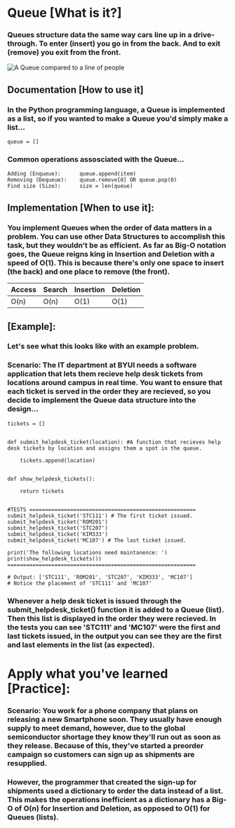 # Queue [What is it?]

### Queues structure data the same way cars line up in a drive-through. To enter (insert) you go in from the back. And to exit (remove) you exit from the front.

![A Queue compared to a line of people](https://github.com/joehawkens/data-structures-final/blob/main/Assets/QueueDiagram.PNG?raw=true)

## Documentation [How to use it]

### In the Python programming language, a Queue is implemented as a list, so if you wanted to make a Queue you'd simply make a list...
```
queue = []
```
### Common operations assosciated with the Queue...
```
Adding (Enqueue):      queue.append(item)
Removing (Dequeue):    queue.remove[0] OR queue.pop(0)    
Find size (Size):      size = len(queue)
``` 


## Implementation [When to use it]:

### You implement Queues when the order of data matters in a problem. You can use other Data Structures to accomplish this task, but they wouldn't be as efficient. As far as Big-O notation goes, the Queue reigns king in Insertion and Deletion with a speed of O(1). This is because there's only one space to insert (the back) and one place to remove (the front).

Access | Search | Insertion | Deletion |
-------|--------|-----------|----------|
 O(n)  |  O(n)  |   O(1)    |    O(1)  |

## [Example]:
### Let's see what this looks like with an example problem.

### Scenario: The IT department at BYUI needs a software application that lets them recieve help desk tickets from locations around campus in real time. You want to ensure that each ticket is served in the order they are recieved, so you decide to implement the Queue data structure into the design...
```
tickets = []


def submit_helpdesk_ticket(location): #A function that recieves help desk tickets by location and assigns them a spot in the queue.

    tickets.append(location)


def show_helpdesk_tickets():

    return tickets


#TESTS =====================================================
submit_helpdesk_ticket('STC111') # The first ticket issued.
submit_helpdesk_ticket('ROM201')
submit_helpdesk_ticket('STC207')
submit_helpdesk_ticket('KIM333')
submit_helpdesk_ticket('MC107') # The last ticket issued.

print('The following locations need maintanence: ')
print(show_helpdesk_tickets())
============================================================

# Output: ['STC111', 'ROM201', 'STC207', 'KIM333', 'MC107']
# Notice the placement of 'STC111' and 'MC107'
```
### Whenever a help desk ticket is issued through the submit_helpdesk_ticket() function it is added to a Queue (list). Then this list is displayed in the order they were recieved. In the tests you can see 'STC111' and 'MC107' were the first and last tickets issued, in the output you can see they are the first and last elements in the list (as expected).

# Apply what you've learned [Practice]:

### Scenario: You work for a phone company that plans on releasing a new Smartphone soon. They usually have enough supply to meet demand, however, due to the global semiconductor shortage they know they'll run out as soon as they release. Because of this, they've started a preorder campaign so customers can sign up as shipments are resupplied.
### However, the programmer that created the sign-up for shipments used a dictionary to order the data instead of a list. This makes the operations inefficient as a dictionary has a Big-O of O(n) for Insertion and Deletion, as opposed to O(1) for Queues (lists).

```

```


